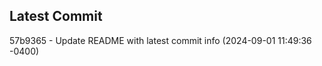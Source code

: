 
## Latest Commit
57b9365 - Update README with latest commit info (2024-09-01 11:49:36 -0400) <Yunxi-Zhou>

